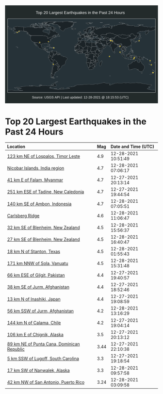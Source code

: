 ![Map](./map.png)

# Top 20 Largest Earthquakes in the Past 24 Hours

| Location | Mag | Date and Time (UTC) |
|:---|:---|:---|
| [123 km NE of Lospalos, Timor Leste](https://earthquake.usgs.gov/earthquakes/eventpage/us6000gfuc) | 4.9 | 12-28-2021 10:51:49 |
| [Nicobar Islands, India region](https://earthquake.usgs.gov/earthquakes/eventpage/us6000gft3) | 4.7 | 12-28-2021 07:06:17 |
| [41 km E of Falam, Myanmar](https://earthquake.usgs.gov/earthquakes/eventpage/us6000gfp6) | 4.7 | 12-27-2021 20:13:14 |
| [251 km ESE of Tadine, New Caledonia](https://earthquake.usgs.gov/earthquakes/eventpage/us6000gfnx) | 4.7 | 12-27-2021 19:44:54 |
| [140 km SE of Ambon, Indonesia](https://earthquake.usgs.gov/earthquakes/eventpage/us6000gft5) | 4.7 | 12-28-2021 07:05:51 |
| [Carlsberg Ridge](https://earthquake.usgs.gov/earthquakes/eventpage/us6000gfuh) | 4.6 | 12-28-2021 11:06:47 |
| [32 km SE of Blenheim, New Zealand](https://earthquake.usgs.gov/earthquakes/eventpage/us6000gfvp) | 4.5 | 12-28-2021 15:56:37 |
| [27 km SE of Blenheim, New Zealand](https://earthquake.usgs.gov/earthquakes/eventpage/us6000gfvy) | 4.5 | 12-28-2021 16:40:47 |
| [18 km N of Stanton, Texas](https://earthquake.usgs.gov/earthquakes/eventpage/tx2021zjsk) | 4.5 | 12-28-2021 01:55:43 |
| [171 km NNW of Sola, Vanuatu](https://earthquake.usgs.gov/earthquakes/eventpage/us6000gfvm) | 4.5 | 12-28-2021 15:31:48 |
| [66 km ESE of Gilgit, Pakistan](https://earthquake.usgs.gov/earthquakes/eventpage/us6000gfnw) | 4.4 | 12-27-2021 19:40:57 |
| [38 km SE of Jurm, Afghanistan](https://earthquake.usgs.gov/earthquakes/eventpage/us6000gfnn) | 4.4 | 12-27-2021 18:52:46 |
| [13 km N of Inashiki, Japan](https://earthquake.usgs.gov/earthquakes/eventpage/us6000gfnr) | 4.4 | 12-27-2021 19:08:59 |
| [56 km SSW of Jurm, Afghanistan](https://earthquake.usgs.gov/earthquakes/eventpage/us6000gfv9) | 4.2 | 12-28-2021 13:16:29 |
| [144 km N of Calama, Chile](https://earthquake.usgs.gov/earthquakes/eventpage/us6000gfnp) | 4.2 | 12-27-2021 19:04:14 |
| [106 km E of Chignik, Alaska](https://earthquake.usgs.gov/earthquakes/eventpage/ak021glczrrd) | 3.5 | 12-27-2021 20:13:12 |
| [89 km NE of Punta Cana, Dominican Republic](https://earthquake.usgs.gov/earthquakes/eventpage/pr2021361009) | 3.44 | 12-27-2021 22:10:38 |
| [5 km SSW of Lugoff, South Carolina](https://earthquake.usgs.gov/earthquakes/eventpage/se60377836) | 3.3 | 12-27-2021 19:18:54 |
| [17 km SW of Nanwalek, Alaska](https://earthquake.usgs.gov/earthquakes/eventpage/ak021gmu8vh9) | 3.3 | 12-28-2021 09:57:58 |
| [42 km NW of San Antonio, Puerto Rico](https://earthquake.usgs.gov/earthquakes/eventpage/pr2021362004) | 3.24 | 12-28-2021 03:09:58 |
